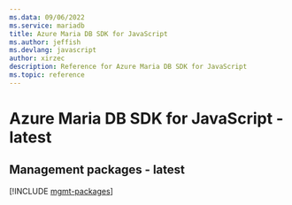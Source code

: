 ```yaml
---
ms.data: 09/06/2022
ms.service: mariadb
title: Azure Maria DB SDK for JavaScript
ms.author: jeffish
ms.devlang: javascript
author: xirzec
description: Reference for Azure Maria DB SDK for JavaScript
ms.topic: reference
---
```

# Azure Maria DB SDK for JavaScript - latest

## Management packages - latest
[!INCLUDE [mgmt-packages](maria-db-mgmt-index.md)]